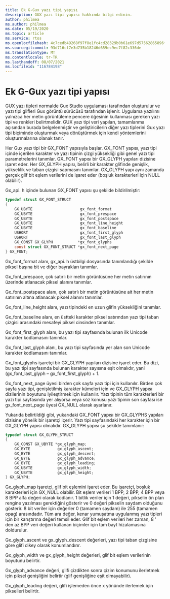 ```yaml
---
title: Ek G-Gux yazı tipi yapısı
description: GUX yazı tipi yapısı hakkında bilgi edinin.
author: philmea
ms.author: philmea
ms.date: 05/19/2020
ms.topic: article
ms.service: rtos
ms.openlocfilehash: 4c7cedb49268f97f8e1fc4cd28329b0b61e697d57562865896f0502bdd1d45f1
ms.sourcegitcommit: 93d716cf7e3d735b18246d659ec9ec7f82c336de
ms.translationtype: MT
ms.contentlocale: tr-TR
ms.lasthandoff: 08/07/2021
ms.locfileid: "116784198"
---
```

# <a name="appendix-g---guix-font-structure"></a>Ek G-Gux yazı tipi yapısı

GUX yazı tipleri normalde Gux Studio uygulaması tarafından oluşturulur ve yazı tipi glifleri Gux görüntü sürücüsü tarafından işlenir. Uygulama yazılımı yalnızca her metin görüntüleme pencere öğesinin kullanması gereken yazı tipi ve renkleri belirtmelidir. GUX yazı tipi veri yapıları, tamamlanma açısından burada belgelenmiştir ve geliştiricilerin diğer yazı tiplerini Gux yazı tipi biçiminde oluşturmak veya dönüştürmek için kendi yöntemlerini oluşturmalarına olanak tanır.

Her Gux yazı tipi bir GX_FONT yapısıyla başlar. GX_FONT yapısı, yazı tipi içinde içerilen karakter ve yazı tipinin çizgi yüksekliği gibi genel yazı tipi parametrelerini tanımlar. GX_FONT yapısı bir GX_GLYPH yapıları dizisine işaret eder. Her GX_GLYPH yapısı, belirli bir karakter glifinde genişlik, yükseklik ve taban çizgisi sapmasını tanımlar. GX_GLYPH yapı aynı zamanda gerçek glif bit eşlem verilerini de işaret eder (boşluk karakterleri için NULL olabilir).

Gx_api. h içinde bulunan GX_FONT yapısı şu şekilde bildirilmiştir:

```c
typedef struct GX_FONT_STRUCT
{
    GX_UBYTE                     gx_font_format
    GX_UBYTE                     gx_font_prespace
    GX_UBYTE                     gx_font_postspace
    GX_UBYTE                     gx_font_line_height 
    GX_UBYTE                     gx_font_baseline
    USHORT                       gx_font_first_glyph
    USHORT                       gx_font_last_glyph 
    GX_CONST GX_GLYPH           *gx_font_glyphs
    const struct GX_FONT_STRUCT *gx_font_next_page
} GX_FONT;
```

Gx_font_format alanı, gx_api. h üstbilgi dosyasında tanımlandığı şekilde piksel başına bit ve diğer bayrakları tanımlar.

Gx_font_prespace, çok satırlı bir metin görüntüsüne her metin satırının üzerinde atlanacak piksel alanını tanımlar.

Gx_font_postspace alanı, çok satırlı bir metin görüntüsüne ait her metin satırının altına atlanacak piksel alanını tanımlar.

Gx_font_line_height alanı, yazı tipindeki en uzun glifin yüksekliğini tanımlar.

Gx_font_baseline alanı, en üstteki karakter piksel satırından yazı tipi taban çizgisi arasındaki mesafeyi piksel cinsinden tanımlar.

Gx_font_first_glyph alanı, bu yazı tipi sayfasında bulunan ilk Unicode karakter kodlamasını tanımlar.

Gx_font_last_glyph alanı, bu yazı tipi sayfasında yer alan son Unicode karakter kodlamasını tanımlar.

Gx_font_glyphs işaretçi bir GX_GLYPH yapıları dizisine işaret eder. Bu dizi, bu yazı tipi sayfasında bulunan karakter sayısına eşit olmalıdır, yani (gx_font_last_glyph – gx_font_first_glyph) + 1.

Gx_font_next_page üyesi birden çok sayfa yazı tipi için kullanılır. Birden çok sayfa yazı tipi, genişletilmiş karakter kümeleri için ve GX_GLYPH yapısı dizilerinin boyutunu iyileştirmek için kullanılır. Yazı tipinin tüm karakterleri bir yazı tipi sayfasında yer alıyorsa veya söz konusu yazı tipinin son sayfası ise gx_font_next_page üyesi GX_NULL olarak ayarlanır.

Yukarıda belirtildiği gibi, yukarıdaki GX_FONT yapısı bir GX_GLYPHS yapıları dizisine yönelik bir işaretçi içerir. Yazı tipi sayfasındaki her karakter için bir GX_GLYPH yapısı olmalıdır. GX_GLYPH yapısı şu şekilde tanımlanır:

```c
typedef struct GX_GLYPH_STRUCT
{
    GX_CONST GX_UBYTE *gx_glyph_map;
    GX_BYTE            gx_glyph_ascent;
    GX_BYTE            gx_glyph_descent;
    GX_BYTE            gx_glyph_advance;
    GX_BYTE            gx_glyph_leading;
    GX_UBYTE           gx_glyph_width;
    GX_UBYTE           gx_glyph_height;
} GX_GLYPH;
```

Gx_glyph_map işaretçi, glif bit eşlemini işaret eder. Bu işaretçi, boşluk karakterleri için GX_NULL olabilir. Bit eşlem verileri 1 BPP, 2 BPP, 4 BPP veya 8 BPP alfa değeri olarak kodlanır. 1 bitlik veriler için 1 değeri, pikselin ön plan rengine yazılması gerektiğini gösterir ve 0 değeri pikselin saydam olduğunu gösterir. 8 bit veriler için değerler 0 (tamamen saydam) ile 255 (tamamen opag) arasındadır. Tüm ara değer, kenar yumuşatma uygulanmış yazı tipleri için bir karıştırma değeri temsil eder. Glif bit eşlem verileri her zaman, 8 ' den az BPP veri değeri kullanan biçimler için tam bayt hizalamasına doldurulur.

Gx_glyph_ascent ve gx_glyph_descent değerleri, yazı tipi taban çizgisine göre glifi dikey olarak konumlandırır.

Gx_glyph_width ve gx_glyph_height değerleri, glif bit eşlem verilerinin boyutunu belirtir.

Gx_glyph_advance değeri, glifi çizdikten sonra çizim konumunu ilerletmek için piksel genişliğini belirtir (glif genişliğine eşit olmayabilir).

Gx_glyph_leading değeri, glifi işlemeden önce x yönünde ilerlemek için pikselleri belirtir.